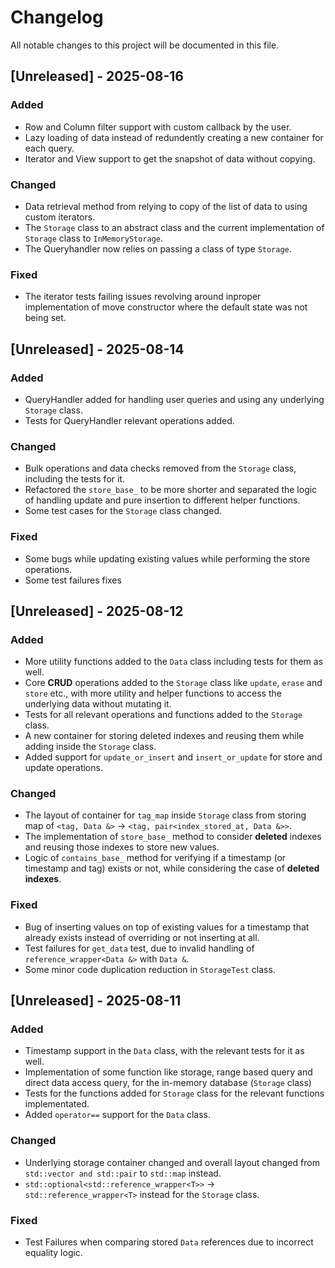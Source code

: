 # Changelog

All notable changes to this project will be documented in this file.

## [Unreleased] - 2025-08-16
### Added
- Row and Column filter support with custom callback by the user.
- Lazy loading of data instead of redundently creating a new container for each query.
- Iterator and View support to get the snapshot of data without copying.

### Changed
- Data retrieval method from relying to copy of the list of data to using custom iterators.
- The `Storage` class to an abstract class and the current implementation of `Storage` class to `InMemoryStorage`.
- The Queryhandler now relies on passing a class of type `Storage`.

### Fixed
- The iterator tests failing issues revolving around inproper implementation of move constructor where the default state was not being set.

## [Unreleased] - 2025-08-14
### Added
- QueryHandler added for handling user queries and using any underlying `Storage` class.
- Tests for QueryHandler relevant operations added.

### Changed
- Bulk operations and data checks removed from the `Storage` class, including the tests for it.
- Refactored the `store_base_` to be more shorter and separated the logic of handling update and pure insertion to different helper functions.
- Some test cases for the `Storage` class changed.

### Fixed
- Some bugs while updating existing values while performing the store operations.
- Some test failures fixes

## [Unreleased] - 2025-08-12
### Added
- More utility functions added to the `Data` class including tests for them as well.
- Core **CRUD** operations added to the `Storage` class like `update`, `erase` and `store` etc., with more utility and helper functions to access the underlying data without mutating it.
- Tests for all relevant operations and functions added to the `Storage` class.
- A new container for storing deleted indexes and reusing them while adding inside the `Storage` class.
- Added support for `update_or_insert` and `insert_or_update` for store and update operations.

### Changed
- The layout of container for `tag_map` inside `Storage` class from storing map of `<tag, Data &>` -> `<tag, pair<index_stored_at, Data &>>`.
- The implementation of `store_base_` method to consider **deleted** indexes and reusing those indexes to store new values.
- Logic of `contains_base_` method for verifying if a timestamp (or timestamp and tag) exists or not, while considering the case of **deleted indexes**.

### Fixed
- Bug of inserting values on top of existing values for a timestamp that already exists instead of overriding or not inserting at all.
- Test failures for `get_data` test, due to invalid handling of `reference_wrapper<Data &>` with `Data &`.
- Some minor code duplication reduction in `StorageTest` class.

## [Unreleased] - 2025-08-11
### Added
- Timestamp support in the `Data` class, with the relevant tests for it as well.
- Implementation of some function like storage, range based query and direct data access query, for the in-memory database (`Storage` class)
- Tests for the functions added for `Storage` class for the relevant functions implementated.
- Added `operator==` support for the `Data` class.

### Changed
- Underlying storage container changed and overall layout changed from `std::vector and std::pair` to `std::map` instead.
- `std::optional<std::reference_wrapper<T>>` -> `std::reference_wrapper<T>` instead for the `Storage` class.

### Fixed
- Test Failures when comparing stored `Data` references due to incorrect equality logic.
